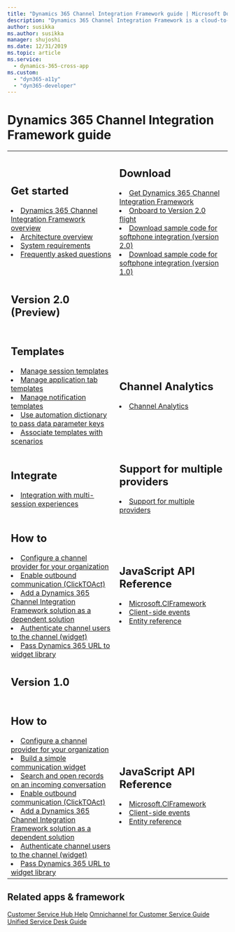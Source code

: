```yaml
---
title: "Dynamics 365 Channel Integration Framework guide | Microsoft Docs"
description: "Dynamics 365 Channel Integration Framework is a cloud-to-cloud extensible framework to integrate third-party Computer Telephony Integration (CTI) systems with Dynamics 365 Unified Interface apps using a browser-based JavaScript API library."
author: susikka
ms.author: susikka
manager: shujoshi
ms.date: 12/31/2019
ms.topic: article
ms.service: 
  - dynamics-365-cross-app
ms.custom: 
  - "dyn365-a11y"
  - "dyn365-developer"
---
```


# Dynamics 365 Channel Integration Framework guide

<table>
<tr>
<td>
<h2> Get started </h2>
<li><a href="overview-channel-integration-framework.md" data-raw-source="[Dynamics 365 Channel Integration Framework overview](overview-channel-integration-framework.md)">Dynamics 365 Channel Integration Framework overview</a></li>
<li><a href="architecture-overview-channel-integration-framework.md" data-raw-source="[Architecture overview of Dynamics 365 Channel Integration Framework](architecture-overview-channel-integration-framework.md)">Architecture overview</a></li>
<li><a href="system-requirements-channel-integration-framework.md" data-raw-source="[System requirements](system-requirements-channel-integration-framework.md)">System requirements</a></li>
<li><a href="faq-channel-integration-framework.md" data-raw-source="[Frequently asked questions](faq-channel-integration-framework.md)">Frequently asked questions</a></li>
</td>
<td>

<h2> Download </h2>

<li><a href="get-channel-integration-framework.md" data-raw-source="[Get Dynamics 365 Channel Integration Framework](get-channel-integration-framework.md)">Get Dynamics 365 Channel Integration Framework</a></li>
<li><a href="v2/onboard-org-flight.md" data-raw-source="[Onboard to Version 2.0 flight](v2/onboard-org-flight.md)">Onboard to Version 2.0 flight</a></li>
<li><a href="v2/sample-softphone-integration-v2.md" data-raw-source="[Download sample code for softphone integration (version 2.0)](v2/sample-softphone-integration-v2.md)">Download sample code for softphone integration (version 2.0)</a></li>
<li><a href="sample-softphone-integration.md" data-raw-source="[Download sample code for softphone integration (version 1.0)](sample-softphone-integration.md)">Download sample code for softphone integration (version 1.0)</a></li>
</td>
</tr>

<tr>
<td>
<h2> Version 2.0 (Preview) </h2>
</td>
</tr>

<tr>
<td>

<h2> Templates </h2>

<li><a href="v2/session-templates-cif.md" data-raw-source="[Manage session templates](v2/session-templates-cif.md)">Manage session templates</a></li>
<li><a href="v2/application-tab-templates-cif.md" data-raw-source="[Manage application tab templates](v2/application-tab-templates-cif.md)">Manage application tab templates</a></li>
<li><a href="v2/notification-templates-cif.md" data-raw-source="[Manage notification templates](v2/notification-templates-cif.md)">Manage notification templates</a></li>
<li><a href="v2/automation-dictionary-keys-cif.md" data-raw-source="[Use automation dictionary to pass data parameter keys](v2/automation-dictionary-keys-cif.md)">Use automation dictionary to pass data parameter keys</a></li>
<li><a href="v2/associate-templates-cif.md" data-raw-source="[Associate templates with scenarios](v2/associate-templates-cif.md)">Associate templates with scenarios</a></li>
</td>
<td>

<h2> Channel Analytics </h2>

<li><a href="v2/channel-analytics.md" data-raw-source="[Channel Analytics](v2/channel-analytics.md)">Channel Analytics</a></li>
</td>
</tr>
<tr>
<td>

<h2> Integrate</h2>

<li><a href="integration-multi-session-experiences.md" data-raw-source="[Integration with multi-session experiences](integration-multi-session-experiences.md)">Integration with multi-session experiences</a></li>
</td>

<td>

<h2> Support for multiple providers </h2>

<li><a href="support-multiple-providers.md" data-raw-source="[Support for multiple providers](support-multiple-providers.md)">Support for multiple providers</a></li>
</td>
</tr>
<tr>
<td>

<h2> How to </h2>

<li><a href="v2/configure-channel-provider-channel-integration-framework.md" data-raw-source="[Configure a channel provider for your organization](v2/configure-channel-provide-channel-integration-framework.md)">Configure a channel provider for your organization</a></li>
<li><a href="v2/enable-outbound-communication-clicktoact.md" data-raw-source="[Enable outbound communication (ClickTOAct)](v2/enable-outbound-communication-clicktoact.md)">Enable outbound communication (ClickTOAct)</a></li>
<li><a href="v2/add-cif-solution-dependent-solution.md" data-raw-source="[Add a Dynamics 365 Channel Integration Framework solution as a dependent solution](v2/add-cif-solution-dependent-solution.md)">Add a Dynamics 365 Channel Integration Framework solution as a dependent solution</a></li>
<li><a href="v2/authenticate-channel-users.md" data-raw-source="[Authenticate channel users to the channel (widget)](v2/authenticate-channel-users.md)">Authenticate channel users to the channel (widget)</a></li>
<li><a href="v2/pass-url-widget-library.md" data-raw-source="[Pass Dynamics 365 URL to widget library](v2/pass-url-widget-library.md)">Pass Dynamics 365 URL to widget library</a></li>
</td>
<td>

<h2> JavaScript API Reference </h2>
 
<li><a href="v2/reference/microsoft-ciframework-v2.md" data-raw-source="[Microsoft.CIFramework
 methods](v2/reference/microsoft-ciframework-v2.md)">Microsoft.CIFramework</a></li>
<li><a href="v2/reference/client-side-events.md" data-raw-source="[Client-side events](v2/reference/client-side-events.md)">Client-side events</a>
<li><a href="v2/reference/entities-attributes/msdyn-ciprovider.md" data-raw-source="[Entity reference](v2/reference/entities-attributes/msdyn-ciprovider.md)">Entity reference</a></li>

</td>
</tr>

<tr>
<td>
<h2> Version 1.0 </h2>
</td>
</tr>

<tr>
<td>

<h2> How to </h2>

<li><a href="configure-channel-provider-channel-integration-framework.md" data-raw-source="[Configure a channel provider for your organization](configure-channel-provide-channel-integration-framework.md)">Configure a channel provider for your organization</a></li>
<li><a href="getting-started-simple-widget.md" data-raw-source="[Build a simple communication widget](getting-started-simple-widget.md)">Build a simple communication widget</a></li>
<li><a href="search-open-records-incoming-conversations.md" data-raw-source="[Search and open records on an incoming conversation](search-open-records-incoming-conversations.md)">Search and open records on an incoming conversation</a></li>
<li><a href="enable-outbound-communication-clicktoact.md" data-raw-source="[Enable outbound communication (ClickTOAct)](enable-outbound-communication-clicktoact.md)">Enable outbound communication (ClickTOAct)</a></li>
<li><a href="add-cif-solution-dependent-solution.md" data-raw-source="[Add a Dynamics 365 Channel Integration Framework solution as a dependent solution](add-cif-solution-dependent-solution.md)">Add a Dynamics 365 Channel Integration Framework solution as a dependent solution</a></li>
<li><a href="authenticate-channel-users.md" data-raw-source="[Authenticate channel users to the channel (widget)](authenticate-channel-users.md)">Authenticate channel users to the channel (widget)</a></li>
<li><a href="pass-url-widget-library.md" data-raw-source="[Pass Dynamics 365 URL to widget library](pass-url-widget-library.md)">Pass Dynamics 365 URL to widget library</a></li>
</td>
<td>

<h2> JavaScript API Reference </h2>

<li><a href="reference/microsoft-ciframework.md" data-raw-source="[Microsoft.CIFramework
 methods](reference/microsoft-ciframework.md)">Microsoft.CIFramework</a></li>
<li><a href="reference/client-side-events.md" data-raw-source="[Client-side events](reference/client-side-events.md)">Client-side events</a>
<li><a href="reference/entities-attributes/msdyn-ciprovider.md" data-raw-source="[Entity reference](reference/entities-attributes/msdyn-ciprovider.md)">Entity reference</a></li>

</td>
</tr>
</table>

<h2>Related apps & framework</h2>

<a href="https://docs.microsoft.com/dynamics365/customer-service/help-hub" data-raw-source="[Customer Service Hub Help](https://docs.microsoft.com/dynamics365/customer-service/help-hub)">Customer Service Hub Help</a>
<a href="https://docs.microsoft.com/dynamics365/omnichannel/omnichannel-customer-service-guide" data-raw-source="[Omnichannel for Customer Service Guide](https://docs.microsoft.com/dynamics365/omnichannel/omnichannel-customer-service-guide)">Omnichannel for Customer Service Guide</a>
<a href="https://docs.microsoft.com/dynamics365/unified-service-desk/unified-service-desk" data-raw-source="[Unified Service Desk Guide](https://docs.microsoft.com/dynamics365/unified-service-desk/unified-service-desk)">Unified Service Desk Guide</a>